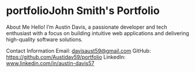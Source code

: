 # portfolioJohn Smith's Portfolio
About Me
Hello! I’m Austin Davis, a passionate developer and tech enthusiast with a focus on building intuitive web applications and delivering high-quality software solutions.

Contact Information
Email: davisaust59@gmail.com
GitHub: https://github.com/Austidav59/portfolio
LinkedIn: www.linkedin.com/in/austin-davis57


